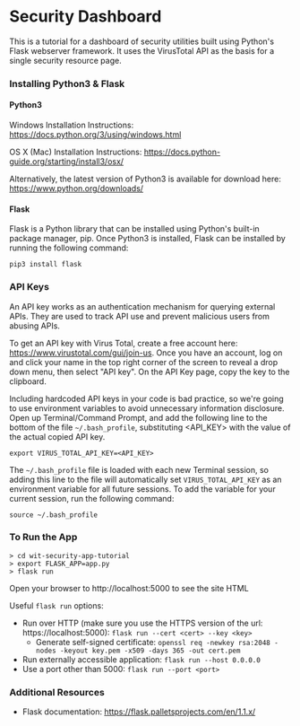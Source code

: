 Security Dashboard
==================

This is a tutorial for a dashboard of security utilities built using Python's Flask webserver framework. It uses the VirusTotal API as the basis for a single security resource page. 

### Installing Python3 & Flask

#### Python3

Windows Installation Instructions: https://docs.python.org/3/using/windows.html

OS X (Mac) Installation Instructions: https://docs.python-guide.org/starting/install3/osx/

Alternatively, the latest version of Python3 is available for download here: https://www.python.org/downloads/

#### Flask

Flask is a Python library that can be installed using Python's built-in package manager, pip. Once Python3 is installed, Flask can be installed by running the following command:

```pip3 install flask```

### API Keys

An API key works as an authentication mechanism for querying external APIs. They are used to track API use and prevent malicious users from abusing APIs.

To get an API key with Virus Total, create a free account here: https://www.virustotal.com/gui/join-us. Once you have an account, log on and click your name in the top right corner of the screen to reveal a drop down menu, then select "API key". On the API Key page, copy the key to the clipboard. 

Including hardcoded API keys in your code is bad practice, so we're going to use environment variables to avoid unnecessary information disclosure. Open up Terminal/Command Prompt, and add the following line to the bottom of the file `~/.bash_profile`, substituting <API_KEY> with the value of the actual copied API key. 

```export VIRUS_TOTAL_API_KEY=<API_KEY>```

The `~/.bash_profile` file is loaded with each new Terminal session, so adding this line to the file will automatically set `VIRUS_TOTAL_API_KEY` as an environment variable for all future sessions.  To add the variable for your current session, run the following command: 

```source ~/.bash_profile```


### To Run the App
```
> cd wit-security-app-tutorial
> export FLASK_APP=app.py
> flask run
```

Open your browser to http://localhost:5000 to see the site HTML

Useful `flask run` options:

* Run over HTTP (make sure you use the HTTPS version of the url: https://localhost:5000): `flask run --cert <cert> --key <key>` 
  * Generate self-signed certificate: ```openssl req -newkey rsa:2048 -nodes -keyout key.pem -x509 -days 365 -out cert.pem```
* Run externally accessible application: `flask run --host 0.0.0.0`
* Use a port other than 5000: `flask run --port <port>`


### Additional Resources
* Flask documentation: https://flask.palletsprojects.com/en/1.1.x/ 

